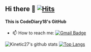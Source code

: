 ## Hi there 👋    [![Hits](https://hits.seeyoufarm.com/api/count/incr/badge.svg?url=https%3A%2F%2Fgithub.com%2FCodeDiary18%2Fhit-counter&count_bg=%23CC83FF&title_bg=%234B18AD&icon=icq.svg&icon_color=%23FFFFFF&title=hits&edge_flat=false)](https://hits.seeyoufarm.com)
#### This is CodeDiary18's GitHub
- 📫 How to reach me: [![Gmail Badge](https://img.shields.io/badge/Gmail-d14836?style=flat-square&logo=Gmail&logoColor=white&link=mailto:snugyun01@gmail.com)](mailto:codediary18@gmail.com)
<!--
**CodeDiary18/CodeDiary18** is a ✨ _special_ ✨ repository because its `README.md` (this file) appears on your GitHub profile.

Here are some ideas to get you started:

- 🔭 I’m currently working on ...
- 🌱 I’m currently learning ...
- 👯 I’m looking to collaborate on ...
- 🤔 I’m looking for help with ...
- 💬 Ask me about ...
- 📫 How to reach me: ...
- 😄 Pronouns: ...
- ⚡ Fun fact: ...
-->
![Kinetic27's github stats](https://github-readme-stats.vercel.app/api?username=CodeDiary18&show_icons=true) [![Top Langs](https://github-readme-stats.vercel.app/api/top-langs/?username=CodeDiary18&layout=compact)](https://github.com/anuraghazra/github-readme-stats)

